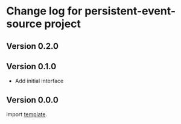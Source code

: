 # Change log for persistent-event-source project

## Version 0.2.0 

## Version 0.1.0 

+ Add initial interface

## Version 0.0.0 

import [template](https://github.com/jappeace/template).

